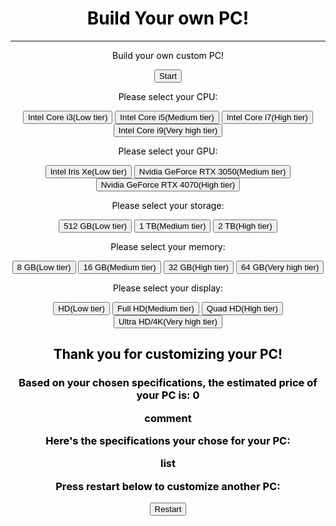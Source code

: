<html>
    <h1 class="main-page">Build Your own PC!</h1>
    <hr>
    <style>
        .main-page{
            text-align: center;
            color: #000000;
        }
    </style>
<div class="main-page">
    <div id="start-page" class="text-style">
        <p>Build your own custom PC!</p>
        <button class="button_css" id="start-button" onclick="startSpecs()">Start</button>
    </div>
    <div id="select-cpu" class="text-style">
        <p>Please select your CPU:</p>
        <button class="button_css" onclick="lowTier(1)">Intel Core i3(Low tier)</button>
        <button class="button_css" onclick="medTier(1)">Intel Core i5(Medium tier)</button>
        <button class="button_css" onclick="highTier(1)">Intel Core i7(High tier)</button>
        <button class="button_css" onclick="veryhighTier(1)">Intel Core i9(Very high tier)</button>
    </div>
    <div id="select-gpu" class="text-style">
        <p>Please select your GPU:</p>
        <button class="button_css" onclick="lowTier(2)">Intel Iris Xe(Low tier)</button>
        <button class="button_css" onclick="medTier(2)">Nvidia GeForce RTX 3050(Medium tier)</button>
        <button class="button_css" onclick="highTier(2)">Nvidia GeForce RTX 4070(High tier)</button>
    </div>
    <div id="select-storage" class="text-style">
        <p>Please select your storage:</p>
        <button class="button_css" onclick="lowTier(3)">512 GB(Low tier)</button>
        <button class="button_css" onclick="medTier(3)">1 TB(Medium tier)</button>
        <button class="button_css" onclick="highTier(3)">2 TB(High tier)</button>
    </div>
    <div id="select-memory" class="text-style">
        <p>Please select your memory:</p>
        <button class="button_css" onclick="lowTier(4)">8 GB(Low tier)</button>
        <button class="button_css" onclick="medTier(4)">16 GB(Medium tier)</button>
        <button class="button_css" onclick="highTier(4)">32 GB(High tier)</button>
        <button class="button_css" onclick="veryhighTier(4)">64 GB(Very high tier)</button>
    </div>
    <div id="select-display" class="text-style">
        <p>Please select your display:</p>
        <button class="button_css" onclick="lowTier(5)">HD(Low tier)</button>
        <button class="button_css" onclick="medTier(5)">Full HD(Medium tier)</button>
        <button class="button_css" onclick="highTier(5)">Quad HD(High tier)</button>
        <button class="button_css" onclick="veryhighTier(5)">Ultra HD/4K(Very high tier)</button>
    </div>
    <div id="end-screen" class="text-style">
        <h2>Thank you for customizing your PC!</h2>
        <h3>Based on your chosen specifications, the estimated price of your PC is: <span id="price">0</span>
        <p id="price-comment">comment</p>
        <p>Here's the specifications your chose for your PC:</p>
        <p id="customization-list">list</p>
        <p>Press restart below to customize another PC:</p>
        <button id="restart-button" onclick="restartCustomization()">Restart</button>
    </div>
</div>

<script>
    const homeScreen = document.getElementById("start-page");
    const cpuScreen = document.getElementById("select-cpu");
    const gpuScreen = document.getElementById("select-gpu");
    const storageScreen = document.getElementById("select-storage");
    const memoryScreen = document.getElementById("select-memory");
    const displayScreen = document.getElementById("select-display");
    const finishScreen = document.getElementById("end-screen");

    homeScreen.style.display = "block";
    cpuScreen.style.display = "none";
    gpuScreen.style.display = "none";
    storageScreen.style.display = "none";
    memoryScreen.style.display = "none";
    displayScreen.style.display = "none";
    finishScreen.style.display = "none";

    const price_display = document.getElementById("price");
    const price_comment_display = document.getElementById("price-comment");
    const displaySpecsList = document.getElementById("customization-list");
    const restart = document.getElementById("restart-button");

    var priceSum = 0;
    const specsList = [];

    function startSpecs() {
        homeScreen.style.display = "none";
        cpuScreen.style.display = "block";
    }

    function lowTier(pageNumber) {
        priceSum = priceSum + 150;
        if(pageNumber === 1){
            cpuScreen.style.display === "none";
            gpuScreen.style.display === "block";
            specsList.push("Intel Core i3");
        }
        if(pageNumber === 2){
            gpuScreen.style.display === "none";
            storageScreen.style.display === "block";
            specsList.push("Intel Iris Xe");
        }
        if(pageNumber === 3){
            storageScreen.style.display === "none";
            memoryScreen.style.display === "block";
            specsList.push("512 GB");
        }
        if(pageNumber === 4){
            memoryScreen.style.display === "none";
            displayScreen.style.display === "block";
            specsList.push("8 GB");
        }
        if(pageNumber === 5){
            displayScreen.style.display === "none";
            finishScreen.style.display === "block";
            specsList.push("HD");
        }
    }

    function medTier(pageNumber) {
        priceSum = priceSum + 300;
        if(pageNumber === 1){
            cpuScreen.style.display === "none";
            gpuScreen.style.display === "block";
            specsList.push("Intel Core i5");
        }
        if(pageNumber === 2){
            gpuScreen.style.display === "none";
            storageScreen.style.display === "block";
            specsList.push("Nvidia GeForce RTX 3050");
        }
        if(pageNumber === 3){
            storageScreen.style.display === "none";
            memoryScreen.style.display === "block";
            specsList.push("1 TB");
        }
        if(pageNumber === 4){
            memoryScreen.style.display === "none";
            displayScreen.style.display === "block";
            specsList.push("16 GB");
        }
        if(pageNumber === 5){
            displayScreen.style.display === "none";
            finishScreen.style.display === "block";
            specsList.push("Full HD");
        }
    }

    function highTier(pageNumber) {
        priceSum = priceSum + 600;
        if(pageNumber === 1){
            cpuScreen.style.display === "none";
            gpuScreen.style.display === "block";
            specsList.push("Intel Core i7");
        }
        if(pageNumber === 2){
            gpuScreen.style.display === "none";
            storageScreen.style.display === "block";
            specsList.push("Nvidia GeForce RTX 4070");
        }
        if(pageNumber === 3){
            storageScreen.style.display === "none";
            memoryScreen.style.display === "block";
            specsList.push("2 TB");
        }
        if(pageNumber === 4){
            memoryScreen.style.display === "none";
            displayScreen.style.display === "block";
            specsList.push("32 GB");
        }
        if(pageNumber === 5){
            displayScreen.style.display === "none";
            finishScreen.style.display === "block";
            specsList.push("Quad HD");
        }
    }

    function veryhighTier(pageNumber) {
        priceSum = priceSum + 800;
        if(pageNumber === 1){
            cpuScreen.style.display === "none";
            gpuScreen.style.display === "block";
            specsList.push("Intel Core i9");
        }
        if(pageNumber === 4){
            memoryScreen.style.display === "none";
            displayScreen.style.display === "block";
            specsList.push("64 GB");
        }
        if(pageNumber === 5){
            displayScreen.style.display === "none";
            finishScreen.style.display === "block";
            specsList.push("Ultra HD/4K");
        }
    }

    if(finishScreen.style.display === "block"){
        price_display.innerHTML = string(priceSum);
        if(priceSum <= 1000){
            price_comment_display.innerHTML = "The PC with your specifications is relatively cheap!";
        }
        if(priceSum <= 1500 && priceSum > 1000){
            price_comment_display.innerHTML = "The PC with your specifications is at a moderate price.";
        }
        if(priceSum > 1500){
            price_comment_display.innerHTML = "The PC with your specifications is pretty expensive. Make sure to pay attention to your budget!";
        }
        for(let i=0; i < specsList.length; i++){
            displaySpecsList.innerHTML = specsList[i] + "<br>";
        }
    }

    function restartCustomization() {
        homeScreen.style.display = "block";
        cpuScreen.style.display = "none";
        gpuScreen.style.display = "none";
        storageScreen.style.display = "none";
        memoryScreen.style.display = "none";
        displayScreen.style.display = "none";
        finishScreen.style.display = "none";
        priceSum = 0;

        let x = specsList.length;
        while(x > -1){
            specsList.pop();
        }
    }
</script>
</html>